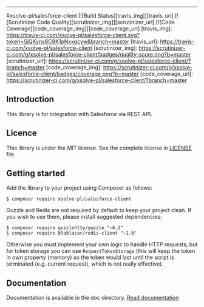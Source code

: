 ----------
#xsolve-pl/salesforce-client [![Build Status][travis_img]][travis_url] [![Scrutinizer Code Quality][scrutinizer_img]][scrutinizer_url] [![Code Coverage][code_coverage_img]][code_coverage_url]
[travis_img]: https://travis-ci.com/xsolve-pl/salesforce-client.svg?token=SjQKyns8C8K1pNxxqcyw&branch=master
[travis_url]: https://travis-ci.com/xsolve-pl/salesforce-client
[scrutinizer_img]: https://scrutinizer-ci.com/g/xsolve-pl/salesforce-client/badges/quality-score.png?b=master
[scrutinizer_url]: https://scrutinizer-ci.com/g/xsolve-pl/salesforce-client/?branch=master
[code_coverage_img]: https://scrutinizer-ci.com/g/xsolve-pl/salesforce-client/badges/coverage.png?b=master
[code_coverage_url]: https://scrutinizer-ci.com/g/xsolve-pl/salesforce-client/?branch=master

## Introduction
This library is for integration with Salesforce via REST API.

## Licence
This library is under the MIT license. See the complete license in [LICENSE](LICENSE) file.

## Getting started

Add the library to your project using Composer as follows:
```
$ composer require xsolve-pl/salesforce-client
```

Guzzle and Redis are not required by default to keep your project clean. If you wish to use them, please install suggested dependencies:
```
$ composer require guzzlehttp/guzzle "~6.2"
$ composer require blablacar/redis-client "~1.0"
```
Otherwise you must implement your own logic to handle HTTP requests, but for token storage you can use `RequestTokenStorage` (this will keep the token in own property (memory) so the token would last until the script is terminated (e.g. current request), which is not really effective).

## Documentation
Documentation is available in the doc directory.
[Read documentation](doc/README.md)

